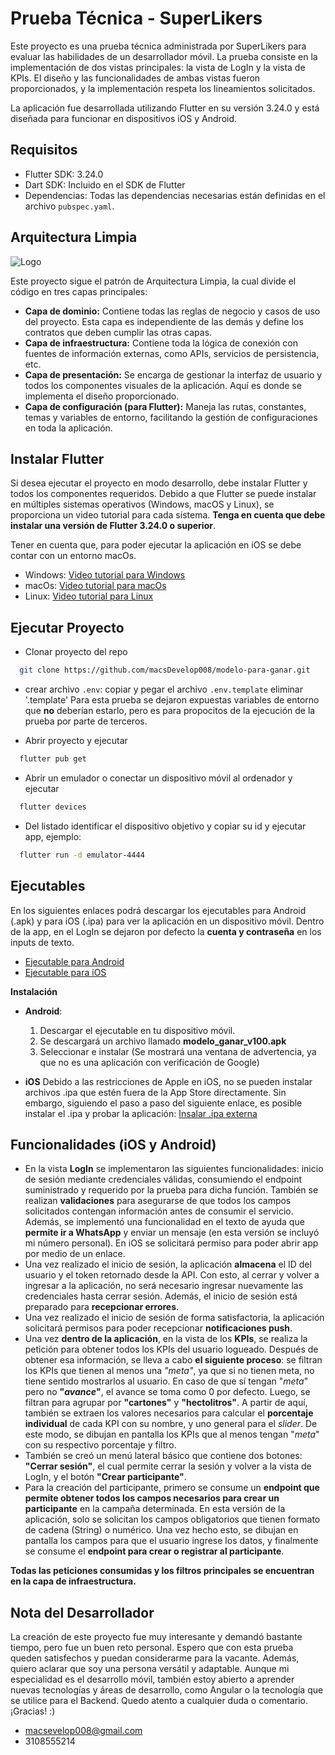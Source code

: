 # Prueba Técnica - SuperLikers

Este proyecto es una prueba técnica administrada por SuperLikers para evaluar las habilidades de un desarrollador móvil. La prueba consiste en la implementación de dos vistas principales: la vista de LogIn y la vista de KPIs. El diseño y las funcionalidades de ambas vistas fueron proporcionados, y la implementación respeta los lineamientos solicitados.

La aplicación fue desarrollada utilizando Flutter en su versión 3.24.0 y está diseñada para funcionar en dispositivos iOS y Android.


## Requisitos

- Flutter SDK: 3.24.0
- Dart SDK: Incluido en el SDK de Flutter
- Dependencias: Todas las dependencias necesarias están definidas en el archivo `pubspec.yaml`.
## Arquitectura Limpia
![Logo](https://i.blogs.es/28531a/clean/450_1000.webp)

Este proyecto sigue el patrón de Arquitectura Limpia, la cual divide el código en tres capas principales:
- **Capa de dominio:** Contiene todas las reglas de negocio y casos de uso del proyecto. Esta capa es independiente de las demás y define los contratos que deben cumplir las otras capas.
- **Capa de infraestructura:** Contiene toda la lógica de conexión con fuentes de información externas, como APIs, servicios de persistencia, etc.
- **Capa de presentación:** Se encarga de gestionar la interfaz de usuario y todos los componentes visuales de la aplicación. Aquí es donde se implementa el diseño proporcionado.
- **Capa de configuración (para Flutter):** Maneja las rutas, constantes, temas y variables de entorno, facilitando la gestión de configuraciones en toda la aplicación.
## Instalar Flutter
Si desea ejecutar el proyecto en modo desarrollo, debe instalar Flutter y todos los componentes requeridos. Debido a que Flutter se puede instalar en múltiples sistemas operativos (Windows, macOS y Linux), se proporciona un video tutorial para cada sistema. **Tenga en cuenta que debe instalar una versión de Flutter 3.24.0 o superior**.

Tener en cuenta que, para poder ejecutar la aplicación en iOS se debe contar con un entorno macOs.

- Windows: [Video tutorial para Windows](https://www.youtube.com/watch?v=3N8MMvLBxss)
- macOs: [Video tutorial para macOs](https://www.youtube.com/watch?v=W9clR_Wg3ho)
- Linux: [Video tutorial para Linux](https://www.youtube.com/watch?v=JHDEzJOHhnE)

## Ejecutar Proyecto

- Clonar proyecto del repo
```bash
  git clone https://github.com/macsDevelop008/modelo-para-ganar.git
```
- crear archivo `.env`: copiar y pegar el archivo `.env.template` eliminar '.template' Para esta prueba se dejaron expuestas variables de entorno que **no** deberían estarlo, pero es para propocitos de la ejecución de la prueba por parte de terceros.

- Abrir proyecto y ejecutar
```bash
  flutter pub get
```
- Abrir un emulador o conectar un dispositivo móvil al ordenador y ejecutar
```bash
  flutter devices
```
- Del listado identificar el dispositivo objetivo y copiar su id y ejecutar app, ejemplo:
```bash
  flutter run -d emulator-4444
```
## Ejecutables 

En los siguientes enlaces podrá descargar los ejecutables para Android (.apk) y para iOS (.ipa) para ver la aplicación en un dispositivo móvil. Dentro de la app, en el LogIn se dejaron por defecto la **cuenta y contraseña** en los inputs de texto.

 - [Ejecutable para Android](https://www.mediafire.com/file/wlgs8ksub2oy5gx/modelo_ganar_v100.apk/file)
 - [Ejecutable para iOS](https://www.mediafire.com/file/uc7n3vpilu9kj64/modelo_ganar_v100.ipa/file)

**Instalación**

- **Android**: 
    1. Descargar el ejecutable en tu dispositivo móvil.
    2. Se descargará un archivo llamado **modelo_ganar_v100.apk**
    3. Seleccionar e instalar (Se mostrará una ventana de advertencia, ya que no es una aplicación con verificación de Google)

- **iOS**
Debido a las restricciones de Apple en iOS, no se pueden instalar archivos .ipa que estén fuera de la App Store directamente. Sin embargo, siguiendo el paso a paso del siguiente enlace, es posible instalar el .ipa y probar la aplicación:
[Insalar .ipa externa](https://www.youtube.com/watch?v=7GND2msNu54)
## Funcionalidades (iOS y Android)

- En la vista **LogIn** se implementaron las siguientes funcionalidades: inicio de sesión mediante credenciales válidas, consumiendo el endpoint suministrado y requerido por la prueba para dicha función. También se realizan **validaciones** para asegurarse de que todos los campos solicitados contengan información antes de consumir el servicio. Además, se implementó una funcionalidad en el texto de ayuda que **permite ir a WhatsApp** y enviar un mensaje (en esta versión se incluyó mi número personal). En iOS se solicitará permiso para poder abrir app por medio de un enlace.
- Una vez realizado el inicio de sesión, la aplicación **almacena** el ID del usuario y el token retornado desde la API. Con esto, al cerrar y volver a ingresar a la aplicación, no será necesario ingresar nuevamente las credenciales hasta cerrar sesión. Además, el inicio de sesión está preparado para **recepcionar errores**.
- Una vez realizado el inicio de sesión de forma satisfactoria, la aplicación solicitará permisos para poder recepcionar **notificaciones push**.
- Una vez **dentro de la aplicación**, en la vista de los **KPIs**, se realiza la petición para obtener todos los KPIs del usuario logueado. Después de obtener esa información, se lleva a cabo **el siguiente proceso**: se filtran los KPIs que tienen al menos una *"_meta_"*, ya que si no tienen meta, no tiene sentido mostrarlos al usuario. En caso de que sí tengan "_meta_" pero no **"_avance_"**, el avance se toma como 0 por defecto. Luego, se filtran para agrupar por **"cartones"** y **"hectolitros"**. A partir de aquí, también se extraen los valores necesarios para calcular el **porcentaje individual** de cada KPI con su nombre, y uno general para el *slider*. De este modo, se dibujan en pantalla los KPIs que al menos tengan "_meta_" con su respectivo porcentaje y filtro.
- También se creó un menú lateral básico que contiene dos botones: **"Cerrar sesión"**, el cual permite cerrar la sesión y volver a la vista de LogIn, y el botón **"Crear participante"**.
- Para la creación del participante, primero se consume un **endpoint que permite obtener todos los campos necesarios para crear un participante** en la campaña determinada. En esta versión de la aplicación, solo se solicitan los campos obligatorios que tienen formato de cadena (String) o numérico. Una vez hecho esto, se dibujan en pantalla los campos para que el usuario ingrese los datos, y finalmente se consume el **endpoint para crear o registrar al participante**.

**Todas las peticiones consumidas y los filtros principales se encuentran en la capa de infraestructura.**


## Nota del Desarrollador
La creación de este proyecto fue muy interesante y demandó bastante tiempo, pero fue un buen reto personal. Espero que con esta prueba queden satisfechos y puedan considerarme para la vacante. Además, quiero aclarar que soy una persona versátil y adaptable. Aunque mi especialidad es el desarrollo móvil, también estoy abierto a aprender nuevas tecnologías y áreas de desarrollo, como Angular o la tecnología que se utilice para el Backend. Quedo atento a cualquier duda o comentario. ¡Gracias! :)

- macsevelop008@gmail.com
- 3108555214
